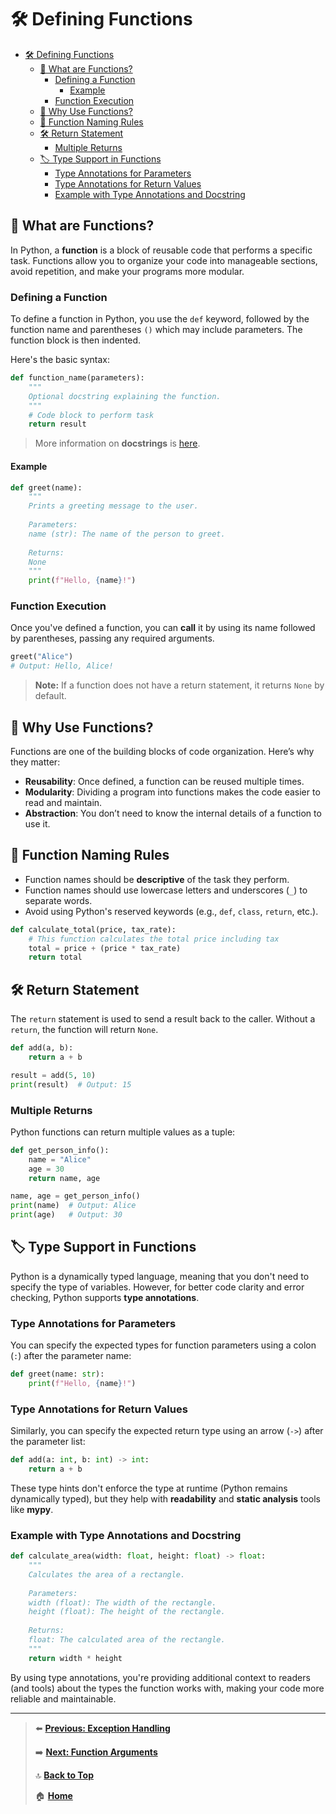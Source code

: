 # 🛠 Defining Functions

- [🛠 Defining Functions](#-defining-functions)
  - [📝 What are Functions?](#-what-are-functions)
    - [Defining a Function](#defining-a-function)
      - [Example](#example)
    - [Function Execution](#function-execution)
  - [📌 Why Use Functions?](#-why-use-functions)
  - [🚨 Function Naming Rules](#-function-naming-rules)
  - [🛠 Return Statement](#-return-statement)
    - [Multiple Returns](#multiple-returns)
  - [🏷️ Type Support in Functions](#️-type-support-in-functions)
    - [Type Annotations for Parameters](#type-annotations-for-parameters)
    - [Type Annotations for Return Values](#type-annotations-for-return-values)
    - [Example with Type Annotations and Docstring](#example-with-type-annotations-and-docstring)

## 📝 What are Functions?

In Python, a **function** is a block of reusable code that performs a specific task. Functions allow you to organize your code into manageable sections, avoid repetition, and make your programs more modular.

### Defining a Function

To define a function in Python, you use the `def` keyword, followed by the function name and parentheses `()` which may include parameters. The function block is then indented.

Here's the basic syntax:

```python
def function_name(parameters):
    """
    Optional docstring explaining the function.
    """
    # Code block to perform task
    return result
```

> More information on **docstrings** is [here](../additional-topics/docstrings.md).

#### Example

```python
def greet(name):
    """
    Prints a greeting message to the user.
    
    Parameters:
    name (str): The name of the person to greet.
    
    Returns:
    None
    """
    print(f"Hello, {name}!")
```

### Function Execution

Once you've defined a function, you can **call** it by using its name followed by parentheses, passing any required arguments.

```python
greet("Alice")
# Output: Hello, Alice!
```

> **Note:** If a function does not have a return statement, it returns `None` by default.

## 📌 Why Use Functions?

Functions are one of the building blocks of code organization. Here’s why they matter:

- **Reusability**: Once defined, a function can be reused multiple times.
- **Modularity**: Dividing a program into functions makes the code easier to read and maintain.
- **Abstraction**: You don’t need to know the internal details of a function to use it.

## 🚨 Function Naming Rules

- Function names should be **descriptive** of the task they perform.
- Function names should use lowercase letters and underscores (`_`) to separate words.
- Avoid using Python's reserved keywords (e.g., `def`, `class`, `return`, etc.).

```python
def calculate_total(price, tax_rate):
    # This function calculates the total price including tax
    total = price + (price * tax_rate)
    return total
```

## 🛠 Return Statement

The `return` statement is used to send a result back to the caller. Without a `return`, the function will return `None`.

```python
def add(a, b):
    return a + b

result = add(5, 10)
print(result)  # Output: 15
```

### Multiple Returns

Python functions can return multiple values as a tuple:

```python
def get_person_info():
    name = "Alice"
    age = 30
    return name, age

name, age = get_person_info()
print(name)  # Output: Alice
print(age)   # Output: 30
```

## 🏷️ Type Support in Functions

Python is a dynamically typed language, meaning that you don't need to specify the type of variables. However, for better code clarity and error checking, Python supports **type annotations**.

### Type Annotations for Parameters

You can specify the expected types for function parameters using a colon (`:`) after the parameter name:

```python
def greet(name: str):
    print(f"Hello, {name}!")
```

### Type Annotations for Return Values

Similarly, you can specify the expected return type using an arrow (`->`) after the parameter list:

```python
def add(a: int, b: int) -> int:
    return a + b
```

These type hints don't enforce the type at runtime (Python remains dynamically typed), but they help with **readability** and **static analysis** tools like **mypy**.

### Example with Type Annotations and Docstring

```python
def calculate_area(width: float, height: float) -> float:
    """
    Calculates the area of a rectangle.
    
    Parameters:
    width (float): The width of the rectangle.
    height (float): The height of the rectangle.
    
    Returns:
    float: The calculated area of the rectangle.
    """
    return width * height
```

By using type annotations, you're providing additional context to readers (and tools) about the types the function works with, making your code more reliable and maintainable.

---

> ⬅️ **[Previous: Exception Handling](../control-flow/exception-handling.md)**
>
> ➡️ **[Next: Function Arguments](./function-arguments.md)**
>
> 🔝 **[Back to Top](#-defining-functions)**
>
> 🏠 **[Home](../../index.md)**
